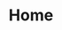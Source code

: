 ---
home: true
icon: home
title: Home
# heroImage: /logo.svg
heroText: Technical Writing for Software Professionals
tagline: A reference guide for professionals to write effective software documentation.
actions:
  - text: Getting Started
    link: /courses/SoftwareDocumentation/
    type: primary
  - text: Class References
    link: ./resources

features:
  - title: Strengthen the basics
    icon: support
    details: Understand the attributes of effective software documentation
  - title: Catch the culprits
    icon: anonymous
    details: Identify and explain ineffective software documentation in real world examples
  - title: Create meaningful products
    icon: operate
    details: Generate effective software documentation given a real world scenario
  - title: Communicate with all
    icon: group
    details: Summarize and define technical concepts to an audience which includes non technical backgrounds
  - title: Paint the picture
    icon: edit
    details: Describe the big picture context of a particular technical solution

copyright: false
# footer:  <div style="display:flex;flex-wrap:wrap;justify-content:space-around;padding-left:12px;padding-right:32px;"><p style="font-size:20px;font-weight:500;text-align:left;vertical-align:middle;"><img src="./logo.svg" style="width:35px;vertical-align:middle;padding-right:12px;" alt="Software Documentation Training" />Emily</p><div style="justify-content:center;align-items:center;"><a href="https://www.netlify.com"><img src="https://www.netlify.com/v3/img/components/netlify-color-accent.svg" style="width:80px;position:relative;top:50%;transform:translateY(-50%);" alt="Deploys by Netlify" /> </a></div><div style="vertical-align:middle;text-align:center;padding-top:12px;hyphens:auto;width:auto;"><p style="margin:0;">Apache-2.0 | Copyright © 2023</p><p style="margin:0;">Emily</p></div></div>



---